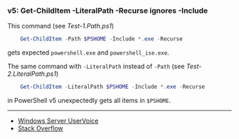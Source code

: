 
### v5: Get-ChildItem -LiteralPath -Recurse ignores -Include

This command (see *Test-1.Path.ps1*)

```powershell
    Get-ChildItem -Path $PSHOME -Include *.exe -Recurse
```

gets expected `powershell.exe` and `powershell_ise.exe`.

The same command with `-LiteralPath` instead of `-Path` (see *Test-2.LiteralPath.ps1*)

```powershell
    Get-ChildItem -LiteralPath $PSHOME -Include *.exe -Recurse
```

in PowerShell v5 unexpectedly gets all items in `$PSHOME`.

****

- [Windows Server UserVoice](http://windowsserver.uservoice.com/forums/301869-powershell/suggestions/11168994-v5-regression-get-childitem-literalpath-recurse)
- [Stack Overflow](http://stackoverflow.com/q/33684178/323582)
